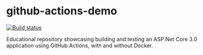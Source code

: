 # github-actions-demo

[![Build status](https://github.com/sankra/github-actions-demo/workflows/CI/badge.svg)](https://github.com/Sankra/github-actions-demo/actions)

Educational repository showcasing building and testing an ASP.Net Core 3.0 application using GitHub Actions, with and without Docker.
